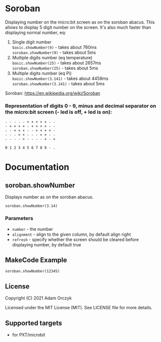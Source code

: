 # Soroban

Displaying number on the micro:bit screen as on the soroban abacus. This allows to display 5 digit number on the screen. It's also much faster than displaying normal number, eq:  
1. Single digit number  
``basic.showNumber(9)`` - takes about 760ms  
``soroban.showNumber(9)`` - takes about 5ms
2. Multiple digits number (eq temperature)  
``basic.showNumber(25)`` - takes about 2657ms  
``soroban.showNumber(25)`` - takes about 5ms
3. Multiple digits number (eq Pi)  
``basic.showNumber(3.141)`` - takes about 4458ms  
``soroban.showNumber(3.141)`` - takes about 5ms  
  
Soroban: https://en.wikipedia.org/wiki/Soroban  

### Representation of digits 0 - 9, minus and decimal separator on the micro:bit screen (- led is off, + led is on):

``- - - - - + + + + + - -``  
``- + + + + - + + + + - -``  
``- - + + + - - + + + + -``  
``- - - + + - - - + + - -``  
``- - - - + - - - - + - +``  
  
``0 1 2 3 4 5 6 7 8 9 - .``  

# Documentation

## soroban.showNumber

Displays number as on the soroban abacus.

```sig
soroban.showNumber(3.14)
```

### Parameters
- `number` - the number
- `alignment` - align to the given column, by default align right
- `refresh` - specify whether the screen should be cleared before displaying number, by default true


## MakeCode Example

```blocks
soroban.showNumber(12345)
```

## License

Copyright (C) 2021 Adam Orczyk

Licensed under the MIT License (MIT). See LICENSE file for more details.

## Supported targets

* for PXT/microbit